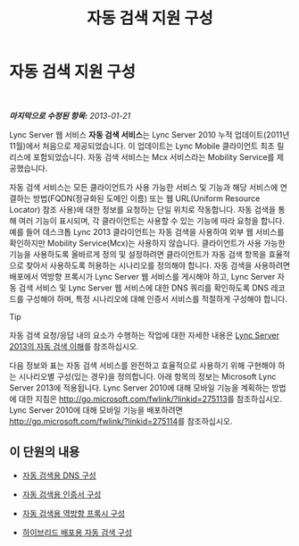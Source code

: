 ﻿---
title: 자동 검색 지원 구성
TOCTitle: 자동 검색 지원 구성
ms:assetid: 3a266456-69a0-4539-ba99-d388b83799a8
ms:mtpsurl: https://technet.microsoft.com/ko-kr/library/JJ945622(v=OCS.15)
ms:contentKeyID: 52056839
ms.date: 08/10/2015
mtps_version: v=OCS.15
ms.translationtype: HT
---

# 자동 검색 지원 구성

 

_**마지막으로 수정된 항목:** 2013-01-21_

Lync Server 웹 서비스 **자동 검색 서비스**는 Lync Server 2010 누적 업데이트(2011년 11월)에서 처음으로 제공되었습니다. 이 업데이트는 Lync Mobile 클라이언트 최초 릴리스에 포함되었습니다. 자동 검색 서비스는 Mcx 서비스라는 Mobility Service를 제공했습니다.

자동 검색 서비스는 모든 클라이언트가 사용 가능한 서비스 및 기능과 해당 서비스에 연결하는 방법(FQDN(정규화된 도메인 이름) 또는 웹 URL(Uniform Resource Locator) 참조 사용)에 대한 정보를 요청하는 단일 위치로 작동합니다. 자동 검색을 통해 여러 기능이 표시되며, 각 클라이언트는 사용할 수 있는 기능에 따라 요청을 합니다. 예를 들어 데스크톱 Lync 2013 클라이언트는 자동 검색을 사용하여 외부 웹 서비스를 확인하지만 Mobility Service(Mcx)는 사용하지 않습니다. 클라이언트가 사용 가능한 기능을 사용하도록 올바르게 정의 및 설정하려면 클라이언트가 자동 검색 항목을 효율적으로 찾아서 사용하도록 허용하는 시나리오를 정의해야 합니다. 자동 검색을 사용하려면 배포에서 역방향 프록시가 Lync Server 웹 서비스를 게시해야 하고, Lync Server 자동 검색 서비스 및 Lync Server 웹 서비스에 대한 DNS 쿼리를 확인하도록 DNS 레코드를 구성해야 하며, 특정 시나리오에 대해 인증서 서비스를 적절하게 구성해야 합니다.


> [!TIP]
> 자동 검색 요청/응답 내의 요소가 수행하는 작업에 대한 자세한 내용은 <A href="lync-server-2013-understanding-autodiscover.md">Lync Server 2013의 자동 검색 이해</A>를 참조하십시오.



다음 정보와 표는 자동 검색 서비스를 완전하고 효율적으로 사용하기 위해 구현해야 하는 시나리오별 구성(있는 경우)을 정의합니다. 아래 항목의 정보는 Microsoft Lync Server 2013에 적용됩니다. Lync Server 2010에 대해 모바일 기능을 계획하는 방법에 대한 지침은 <http://go.microsoft.com/fwlink/?linkid=275113>를 참조하십시오. Lync Server 2010에 대해 모바일 기능을 배포하려면 <http://go.microsoft.com/fwlink/?linkid=275114>를 참조하십시오.

## 이 단원의 내용

  - [자동 검색용 DNS 구성](lync-server-2013-configuring-dns-for-autodiscover.md)

  - [자동 검색용 인증서 구성](lync-server-2013-configuring-certificates-for-autodiscover.md)

  - [자동 검색용 역방향 프록시 구성](lync-server-2013-configuring-a-reverse-proxy-for-autodiscover.md)

  - [하이브리드 배포용 자동 검색 구성](lync-server-2013-configuring-autodiscover-for-hybrid-deployments.md)

